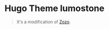 # Hugo Theme lumostone

> It's a modification of [Zozo](https://github.com/varkai/hugo-theme-zozo).
